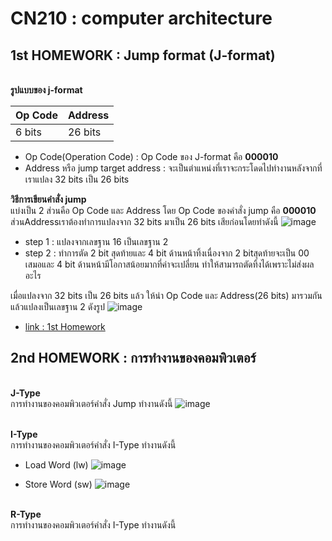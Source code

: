 # CN210 : computer architecture

## 1st HOMEWORK : Jump format (J-format)
<br>**รูปแบบของ j-format**

| Op Code | Address |
| ------- | ------- |
|6 bits|26 bits|

* Op Code(Operation Code) : Op Code ของ J-format คือ **000010**
* Address หรือ jump target address : จะเป็นตำแหน่งที่เราจะกระโดดไปทำงานหลังจากที่เราแปลง 32 bits เป็น 26 bits <br>

**วิธีการเขียนคำสั่ง jump** <br>
แบ่งเป็น 2 ส่วนคือ Op Code และ Address โดย Op Code ของคำสั่ง jump คือ **000010** ส่วนAddressเราต้องทำการแปลงจาก 32 bits มาเป็น 26 bits เสียก่อนโดยทำดังนี้
![image](https://scontent.fbkk12-2.fna.fbcdn.net/v/t1.0-0/p480x480/94701495_2335369096763553_3772555361337212928_o.jpg?_nc_cat=104&_nc_sid=730e14&_nc_ohc=NWmD8ESa498AX-Z6-lB&_nc_ht=scontent.fbkk12-2.fna&_nc_tp=6&oh=aa35d2b4e85b2fc966ddcc303e13e192&oe=5ECBF73A)
* step 1 : แปลงจากเลขฐาน 16 เป็นเลขฐาน 2
* step 2 : ทำการตัด 2 bit สุดท้ายและ 4 bit ด้านหน้าทิ้งเนื่องจาก 2 bitสุดท้ายจะเป็น 00 เสมอและ 4 bit ด้านหน้ามีโอกาสน้อยมากที่ค่าจะเปลี่ยน ทำให้สามารถตัดทิ้งได้เพราะไม่ส่งผลอะไร <br>

เมื่อแปลงจาก 32 bits เป็น 26 bits แล้ว ให้นำ Op Code และ Address(26 bits) มารวมกันแล้วแปลงเป็นเลขฐาน 2 ดังรูป 
![image](https://scontent.fbkk8-2.fna.fbcdn.net/v/t1.0-0/p480x480/94519391_2335385786761884_110292784476323840_o.jpg?_nc_cat=107&_nc_sid=730e14&_nc_ohc=5hnIpx9pSGoAX9Ibi2y&_nc_ht=scontent.fbkk8-2.fna&_nc_tp=6&oh=d305892999f80f1747bc7dec163759ba&oe=5ECC443F) 
<br>
* [link : 1st Homework](https://www.youtube.com/watch?v=skleZIstKQc)

## 2nd HOMEWORK : การทำงานของคอมพิวเตอร์
<br>**J-Type**
<br>การทำงานของคอมพิวเตอร์คำสั่ง Jump ทำงานดังนี้
![image](https://scontent.fbkk9-2.fna.fbcdn.net/v/t1.0-9/p960x960/94644736_2335460750087721_2265015393695301632_o.jpg?_nc_cat=109&_nc_sid=730e14&_nc_ohc=9vbuAWyqfv0AX8ySHIn&_nc_ht=scontent.fbkk9-2.fna&_nc_tp=6&oh=368b8931d8a7a597a7a822b55c757a83&oe=5ECD1619)

<br>**I-Type**
<br>การทำงานของคอมพิวเตอร์คำสั่ง I-Type ทำงานดังนี้
* Load Word (lw)
![image](https://scontent.fbkk12-2.fna.fbcdn.net/v/t1.0-9/p960x960/95024979_2335509466749516_471561458908397568_o.jpg?_nc_cat=104&_nc_sid=730e14&_nc_ohc=DsDhUrofu1oAX_jJfOR&_nc_ht=scontent.fbkk12-2.fna&_nc_tp=6&oh=150340915e1b5155dcafdb080dbaed29&oe=5ECD7C6C)

* Store Word (sw)
![image](https://scontent.fbkk12-1.fna.fbcdn.net/v/t1.0-9/p960x960/95063997_2335509456749517_7434998807860871168_o.jpg?_nc_cat=106&_nc_sid=730e14&_nc_ohc=k7lL8p8qw3oAX8TQHRC&_nc_ht=scontent.fbkk12-1.fna&_nc_tp=6&oh=0dfb0f52369f67fdb76e6060572cbaac&oe=5ECE8A8A)

<br>**R-Type**
<br>การทำงานของคอมพิวเตอร์คำสั่ง I-Type ทำงานดังนี้
